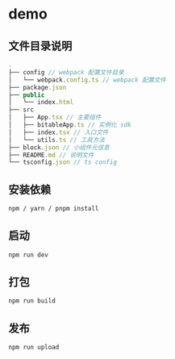 # demo

## 文件目录说明

```ts
.
├── config // webpack 配置文件目录
│   └── webpack.config.ts // webpack 配置文件
├── package.json
├── public
│   └── index.html
├── src
│   ├── App.tsx // 主要组件
│   ├── bitableApp.ts // 实例化 sdk
│   ├── index.tsx // 入口文件
│   └── utils.ts // 工具方法
├── block.json // 小组件元信息
├── README.md // 说明文件
└── tsconfig.json // ts config
```

## 安装依赖

```sh
npm / yarn / pnpm install
```

## 启动

```sh
npm run dev
```

## 打包

```sh
npm run build
```

## 发布

```sh
npm run upload
```
